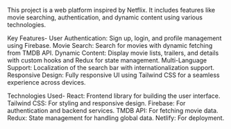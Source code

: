 This project is a web platform inspired by Netflix. It includes features like movie searching, authentication, and dynamic content using various technologies.

Key Features-
User Authentication: Sign up, login, and profile management using Firebase.
Movie Search: Search for movies with dynamic fetching from TMDB API.
Dynamic Content: Display movie lists, trailers, and details with custom hooks and Redux for state management.
Multi-Language Support: Localization of the search bar with internationalization support.
Responsive Design: Fully responsive UI using Tailwind CSS for a seamless experience across devices.

Technologies Used-
React: Frontend library for building the user interface.
Tailwind CSS: For styling and responsive design.
Firebase: For authentication and backend services.
TMDB API: For fetching movie data.
Redux: State management for handling global data.
Netlify: For deployment.